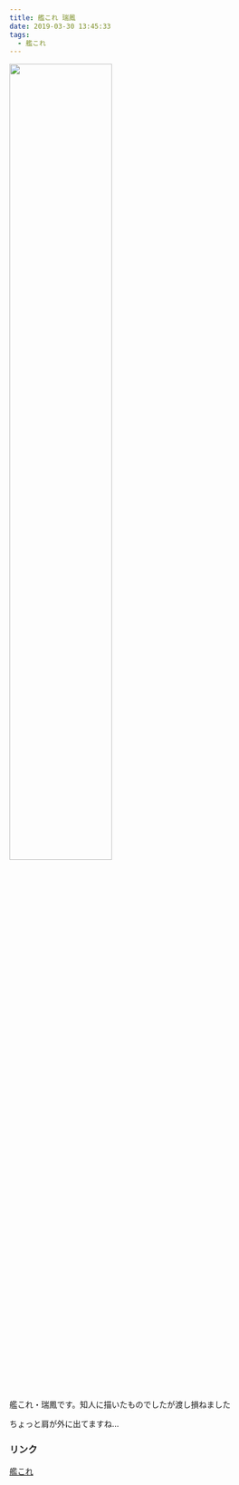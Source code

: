 ```yaml
---
title: 艦これ 瑞鳳
date: 2019-03-30 13:45:33
tags: 
  - 艦これ
---
```


<img src="/image-blog/images/kankore_zuiho.png" width=60%>

艦これ・瑞鳳です。知人に描いたものでしたが渡し損ねました

ちょっと肩が外に出てますね…

### リンク
[艦これ](http://www.dmm.com/netgame/feature/kancolle.html)
